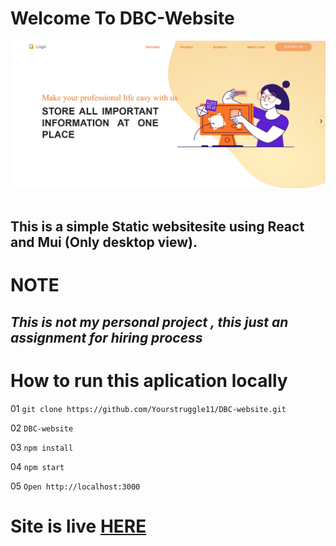 # Welcome To DBC-Website

<img src="https://raw.githubusercontent.com/Yourstruggle11/DBC-website/main/src/Assets/readme/ss.jpeg?token=GHSAT0AAAAAABMVZ32DIFPVVW6VLI4TI25IYWYJETQ" /> <br /><br />




## This is a simple Static websitesite using React and Mui (Only desktop view).

 # NOTE

 ## ***This is not my personal project , this just an assignment for hiring process***


 # How to run this aplication locally

 01     ``` git clone https://github.com/Yourstruggle11/DBC-website.git ```

 02      ``` DBC-website  ```

 03      ```npm install ```

 04      ``` npm start ```

 05      ``` Open http://localhost:3000 ```

 # Site is live <a href="https://dbc-website.netlify.app/">HERE </a>


 
 